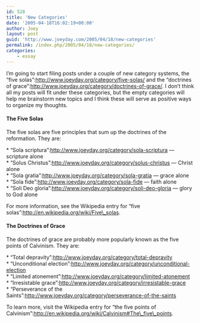 ```yaml
---
id: 528
title: 'New Categories'
date: '2005-04-18T16:02:19+00:00'
author: Joey
layout: post
guid: 'http://www.joeyday.com/2005/04/18/new-categories'
permalink: /index.php/2005/04/18/new-categories/
categories:
    - essay
---
```


I’m going to start filing posts under a couple of new category systems, the “five solas”:http://www.joeyday.org/category/five-solas/ and the “doctrines of grace”:http://www.joeyday.org/category/doctrines-of-grace/. I don’t think all my posts will fit under these categories, but the empty categories will help me brainstorm new topics and I think these will serve as positive ways to organize my thoughts.

#### The Five Solas

The five solas are five principles that sum up the doctrines of the reformation. They are:

\* “Sola scriptura”:http://www.joeyday.org/category/sola-scriptura — scripture alone  
\* “Solus Christus”:http://www.joeyday.org/category/solus-christus — Christ alone  
\* “Sola gratia”:http://www.joeyday.org/category/sola-gratia — grace alone  
\* “Sola fide”:http://www.joeyday.org/category/sola-fide — faith alone  
\* “Soli Deo gloria”:http://www.joeyday.org/category/soli-deo-gloria — glory to God alone

For more information, see the Wikipedia entry for “five solas”:http://en.wikipedia.org/wiki/Five\_solas.

#### The Doctrines of Grace

The doctrines of grace are probably more popularly known as the five points of Calvinism. They are:

\* “Total depravity”:http://www.joeyday.org/category/total-depravity  
\* “Unconditional election”:http://www.joeyday.org/category/unconditional-election  
\* “Limited atonement”:http://www.joeyday.org/category/limited-atonement  
\* “Irresistable grace”:http://www.joeyday.org/category/irresistable-grace  
\* “Perseverance of the Saints”:http://www.joeyday.org/category/perseverance-of-the-saints

To learn more, visit the Wikipedia entry for “the five points of Calvinism”:http://en.wikipedia.org/wiki/Calvinism#The\_five\_points.